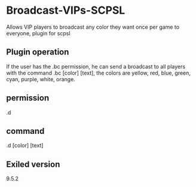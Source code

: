 # Broadcast-VIPs-SCPSL
Allows VIP players to broadcast any color they want once per game to everyone, plugin for scpsl

## Plugin operation
If the user has the .bc permission, he can send a broadcast to all players with the command .bc [color] [text], the colors are yellow, red, blue, green, cyan, purple, white, orange.

## permission
.d 

## command
.d [color] [text]

## Exiled version
9.5.2 
